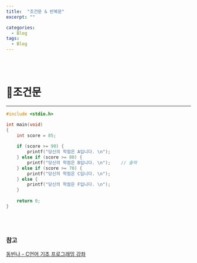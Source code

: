 ```yaml
---
title:  "조건문 & 반복문"
excerpt: ""

categories:
  - Blog
tags:
  - Blog
---
```


<br/><br/>

# 📌조건문
---------------------------------------

```c
#include <stdio.h>

int main(void)
{
	int score = 85;
	
	if (score >= 90) {
		printf("당신의 학점은 A입니다. \n");
	} else if (score >= 80) {
		printf("당신의 학점은 B입니다. \n");    // 출력
	} else if (score >= 70) {
		printf("당신의 학점은 C입니다. \n");
	} else {
		printf("당신의 학점은 F입니다. \n");
	}
	
	return 0;
}
``` 

<br/><br/>

### 참고
[동빈나 - C언어 기초 프로그래밍 강좌](https://www.youtube.com/watch?v=dh4hdtZ00EU&list=PLRx0vPvlEmdDNHeulKC6JM25MmZVS_3nT&index=1&t=2s)